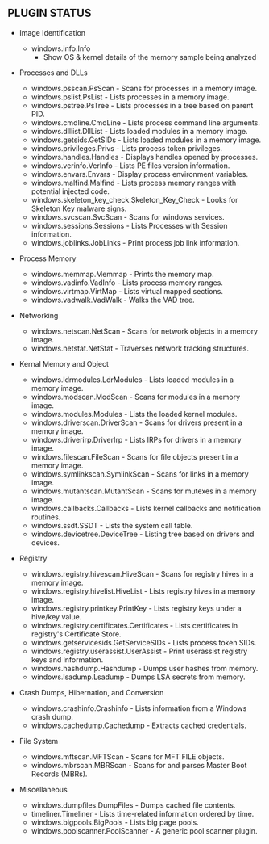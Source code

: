 ## PLUGIN STATUS

  - Image Identification
    
    - windows.info.Info
      - Show OS & kernel details of the memory sample being analyzed

  - Processes and DLLs
    
    - windows.psscan.PsScan       - Scans for processes in a memory image.
    - windows.pslist.PsList       - Lists processes in a memory image.
    - windows.pstree.PsTree       - Lists processes in a tree based on parent PID.
    - windows.cmdline.CmdLine     - Lists process command line arguments.
    - windows.dlllist.DllList     - Lists loaded modules in a memory image.
    - windows.getsids.GetSIDs     - Lists loaded modules in a memory image.
    - windows.privileges.Privs    - Lists process token privileges.
    - windows.handles.Handles     - Displays handles opened by processes.
    - windows.verinfo.VerInfo     - Lists PE files version information.
    - windows.envars.Envars       - Display process environment variables.
    - windows.malfind.Malfind     - Lists process memory ranges with potential injected code.
    - windows.skeleton_key_check.Skeleton_Key_Check - Looks for Skeleton Key malware signs.
    - windows.svcscan.SvcScan     - Scans for windows services.
    - windows.sessions.Sessions   - Lists Processes with Session information.
    - windows.joblinks.JobLinks   - Print process job link information.

  - Process Memory

    - windows.memmap.Memmap       - Prints the memory map.
    - windows.vadinfo.VadInfo     - Lists process memory ranges.
    - windows.virtmap.VirtMap     - Lists virtual mapped sections.
    - windows.vadwalk.VadWalk     - Walks the VAD tree.

  - Networking

    - windows.netscan.NetScan     - Scans for network objects in a memory image.
    - windows.netstat.NetStat     - Traverses network tracking structures.

  - Kernal Memory and Object

    - windows.ldrmodules.LdrModules - Lists loaded modules in a memory image.
    - windows.modscan.ModScan     - Scans for modules in a memory image.
    - windows.modules.Modules     - Lists the loaded kernel modules.
    - windows.driverscan.DriverScan - Scans for drivers present in a memory image.
    - windows.driverirp.DriverIrp - Lists IRPs for drivers in a memory image.
    - windows.filescan.FileScan   - Scans for file objects present in a memory image.
    - windows.symlinkscan.SymlinkScan - Scans for links in a memory image.
    - windows.mutantscan.MutantScan - Scans for mutexes in a memory image.
    - windows.callbacks.Callbacks - Lists kernel callbacks and notification routines.
    - windows.ssdt.SSDT           - Lists the system call table.
    - windows.devicetree.DeviceTree - Listing tree based on drivers and devices.

  - Registry

    - windows.registry.hivescan.HiveScan - Scans for registry hives in a memory image.
    - windows.registry.hivelist.HiveList - Lists registry hives in a memory image.
    - windows.registry.printkey.PrintKey - Lists registry keys under a hive/key value.
    - windows.registry.certificates.Certificates - Lists certificates in registry's Certificate Store.
    - windows.getservicesids.GetServiceSIDs - Lists process token SIDs.
    - windows.registry.userassist.UserAssist - Print userassist registry keys and information.
    - windows.hashdump.Hashdump   - Dumps user hashes from memory.
    - windows.lsadump.Lsadump     - Dumps LSA secrets from memory.


  - Crash Dumps, Hibernation, and Conversion

    - windows.crashinfo.Crashinfo - Lists information from a Windows crash dump.
    - windows.cachedump.Cachedump - Extracts cached credentials.

  - File System

    - windows.mftscan.MFTScan     - Scans for MFT FILE objects.
    - windows.mbrscan.MBRScan     - Scans for and parses Master Boot Records (MBRs).

  - Miscellaneous

    - windows.dumpfiles.DumpFiles - Dumps cached file contents.
    - timeliner.Timeliner         - Lists time-related information ordered by time.
    - windows.bigpools.BigPools   - Lists big page pools.
    - windows.poolscanner.PoolScanner - A generic pool scanner plugin.
